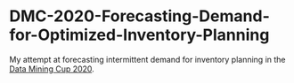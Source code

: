 # DMC-2020-Forecasting-Demand-for-Optimized-Inventory-Planning
 
My attempt at forecasting intermittent demand for inventory planning in the [Data Mining Cup 2020](https://www.data-mining-cup.com/reviews/dmc-2020/).

